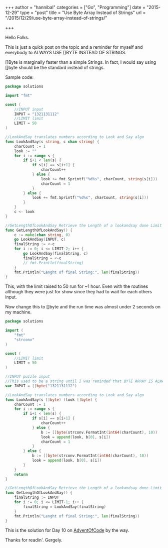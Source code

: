 +++
author = "hannibal"
categories = ["Go", "Programming"]
date = "2015-12-29"
type = "post"
title = "Use Byte Array Instead of Strings"
url = "/2015/12/29/use-byte-array-instead-of-strings/"

+++

Hello Folks.

This is just a quick post on the topic and a reminder for myself and everybody to ALWAYS USE []BYTE INSTEAD OF STRINGS. 

[]Byte is marginally faster than a simple Strings. In fact, I would say using []byte should be the standard instead of strings.

Sample code:

~~~go
package solutions

import "fmt"

const (
    //INPUT input
    INPUT = "1321131112"
    //LIMIT limit
    LIMIT = 50
)

//LookAndSay translates numbers according to Look and Say algo
func LookAndSay(s string, c chan string) {
    charCount := 1
    look := ""
    for i := range s {
        if i+1 < len(s) {
            if s[i] == s[i+1] {
                charCount++
            } else {
                look += fmt.Sprintf("%d%s", charCount, string(s[i]))
                charCount = 1
            }
        } else {
            look += fmt.Sprintf("%d%s", charCount, string(s[i]))
        }
    }
    c <- look
}

//GetLengthOfLookAndSay Retrieve the Length of a lookandsay done Limit times
func GetLengthOfLookAndSay() {
    c := make(chan string, 0)
    go LookAndSay(INPUT, c)
    finalString := <-c
    for i := 0; i <= LIMIT-2; i++ {
        go LookAndSay(finalString, c)
        finalString = <-c
        // fmt.Println(finalString)
    }
    fmt.Println("Lenght of final String:", len(finalString))
}

~~~

This, with the limit raised to 50 run for ~1 hour. Even with the routines although they were just for show since they had to wait for each others input. 

Now change this to []byte and the run time was almost under 2 seconds on my machine.

~~~go
package solutions

import (
    "fmt"
    "strconv"
)

const (
    //LIMIT limit
    LIMIT = 50
)

//INPUT puzzle input
//This used to be a string until I was reminded that BYTE ARRAY IS ALWAYS FASTER!
var INPUT = []byte("1321131112")

//LookAndSay translates numbers according to Look and Say algo
func LookAndSay(s []byte) (look []byte) {
    charCount := 1
    for i := range s {
        if i+1 < len(s) {
            if s[i] == s[i+1] {
                charCount++
            } else {
                b := []byte(strconv.FormatInt(int64(charCount), 10))
                look = append(look, b[0], s[i])
                charCount = 1
            }
        } else {
            b := []byte(strconv.FormatInt(int64(charCount), 10))
            look = append(look, b[0], s[i])
        }
    }
    return
}

//GetLengthOfLookAndSay Retrieve the Length of a lookandsay done Limit times
func GetLengthOfLookAndSay() {
    finalString := INPUT
    for i := 0; i <= LIMIT-1; i++ {
        finalString = LookAndSay(finalString)
    }
    fmt.Println("Lenght of final String:", len(finalString))
}

~~~

This is the solution for Day 10 on [AdventOfCode](http://adventofcode.com/) by the way.

Thanks for readin'.
Gergely.
